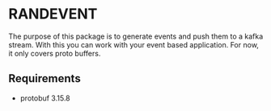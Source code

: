 # RANDEVENT

The purpose of this package is to generate events and push them to a kafka stream.
With this you can work with your event based application.
For now, it only covers proto buffers.

## Requirements

- protobuf 3.15.8
